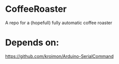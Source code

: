 # CoffeeRoaster
A repo for a (hopefull) fully automatic coffee roaster

# Depends on:
https://github.com/kroimon/Arduino-SerialCommand

